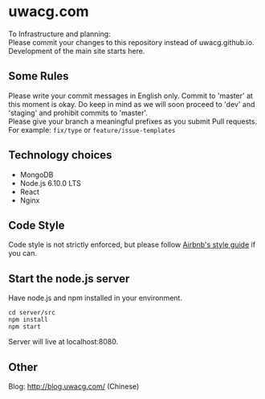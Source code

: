 # uwacg.com
To Infrastructure and planning:  
Please commit your changes to this repository instead of uwacg.github.io.   
Development of the main site starts here.  

## Some Rules
Please write your commit messages in English only.
Commit to 'master' at this moment is okay. 
Do keep in mind as we will soon proceed to 'dev' and 'staging' and prohibit commits to 'master'.  
Please give your branch a meaningful prefixes as you submit Pull requests.  
For example: `fix/type` or `feature/issue-templates`  

## Technology choices
* MongoDB
* Node.js 6.10.0 LTS
* React
* Nginx

## Code Style
Code style is not strictly enforced, but please follow [Airbnb's style guide](https://github.com/airbnb/javascript) if you can. 

## Start the node.js server
Have node.js and npm installed in your environment.

    cd server/src
    npm install
    npm start

Server will live at localhost:8080.

## Other
Blog: http://blog.uwacg.com/ (Chinese)
